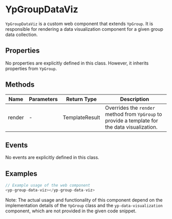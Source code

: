 # YpGroupDataViz

`YpGroupDataViz` is a custom web component that extends `YpGroup`. It is responsible for rendering a data visualization component for a given group data collection.

## Properties

No properties are explicitly defined in this class. However, it inherits properties from `YpGroup`.

## Methods

| Name       | Parameters        | Return Type | Description                 |
|------------|-------------------|-------------|-----------------------------|
| render     | -                 | TemplateResult | Overrides the `render` method from `YpGroup` to provide a template for the data visualization. |

## Events

No events are explicitly defined in this class.

## Examples

```typescript
// Example usage of the web component
<yp-group-data-viz></yp-group-data-viz>
```

Note: The actual usage and functionality of this component depend on the implementation details of the `YpGroup` class and the `yp-data-visualization` component, which are not provided in the given code snippet.